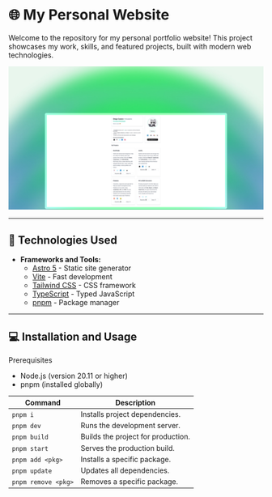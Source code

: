# 🌐 My Personal Website

Welcome to the repository for my personal portfolio website! This project showcases my work, skills, and featured projects, built with modern web technologies.

![Project Preview](/public/Portfolio-shots.png)

---

## 🚀 Technologies Used

- **Frameworks and Tools:**
  - [Astro 5](https://astro.build/) - Static site generator
  - [Vite](https://vitejs.dev/) - Fast development
  - [Tailwind CSS](https://tailwindcss.com/) - CSS framework
  - [TypeScript](https://www.typescriptlang.org/) - Typed JavaScript
  - [pnpm](https://pnpm.io/) - Package manager

---

## 💻 Installation and Usage

Prerequisites

- Node.js (version 20.11 or higher)
- pnpm (installed globally)

| **Command**         | **Description**                    |
| ------------------- | ---------------------------------- |
| `pnpm i`            | Installs project dependencies.     |
| `pnpm dev`          | Runs the development server.       |
| `pnpm build`        | Builds the project for production. |
| `pnpm start`        | Serves the production build.       |
| `pnpm add <pkg>`    | Installs a specific package.       |
| `pnpm update`       | Updates all dependencies.          |
| `pnpm remove <pkg>` | Removes a specific package.        |

